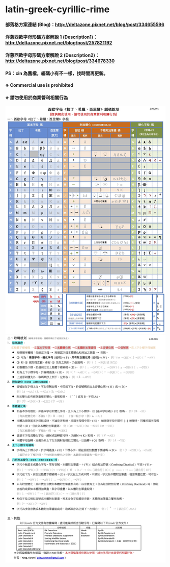 # latin-greek-cyrillic-rime
#### 部落格方案連結 (Blog)：http://deltazone.pixnet.net/blog/post/334655596
#### 洋蔥西歐字母形碼方案解說 1 (Description1)：http://deltazone.pixnet.net/blog/post/257821192
#### 洋蔥西歐字母形碼方案解說 2 (Description2)：http://deltazone.pixnet.net/blog/post/334678330
#### PS：cin 為舊檔，編碼小有不一樣，找時間再更新。
####
#### ※ Commercial use is prohibited
#### ※ 請勿使用於商業營利相關行為
![介紹1](https://raw.githubusercontent.com/oniondelta/latin-greek-cyrillic-rime/master/latin-greek-cyrillic-2020_cht-1.jpg)
![介紹2](https://raw.githubusercontent.com/oniondelta/latin-greek-cyrillic-rime/master/latin-greek-cyrillic-2020_cht-2.jpg)
